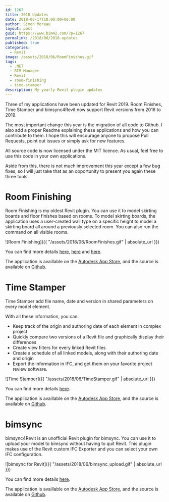 ```yaml
---
id: 1267
title: 2018 Updates
date: 2018-06-17T10:00:00+00:00
author: Simon Moreau
layout: post
guid: https://www.bim42.com/?p=1267
permalink: /2018/06/2018-updates
published: true
categories:
  - Revit
image: /assets/2018/06/RoomFinishes.gif
tags:
  - .NET
  - BIM Manager
  - Revit
  - room-finishing
  - time-stamper
description: My yearly Revit plugin updates
---
```


Three of my applications have been updated for Revit 2019. Room Finishes, Time Stamper and bimsync4Revit now support Revit versions from 2016 to 2019.

The most important change this year is the migration of all code to Github. I also add a proper Readme explaining these applications and how you can contribute to them. I hope this will encourage anyone to propose Pull Requests, point out issues or simply ask for new features.

All source code is now licensed under the MIT licence. As usual, feel free to use this code in your own applications.

Aside from this, there is not much improvement this year except a few bug fixes, so I will just take that as an opportunity to present you again these three tools.

# Room Finishing

Room Finishing is my oldest Revit plugin. You can use it to model skirting boards and floor finishes based on rooms.
To model skirting boards, the application uses a user-created wall type on a specific height to model a skirting board all around a previously selected room. You can also run the command on all visible rooms.

![Room Finishing]({{ "/assets/2018/06/RoomFinishes.gif" | absolute_url }})

You can find more details [here](https://www.bim42.com/2016/07/room-finishes-update-2/), [here](https://www.bim42.com/2014/08/room-finishes-update/) and [here](https://www.bim42.com/2014/02/modellingskirtingboards/).

The application is availlable on the [Autodesk App Store](https://apps.autodesk.com/RVT/en/Detail/Index?id=5641957956279354474&appLang=en&os=Win32_64), and the source is available on [Github](https://github.com/simonmoreau/RoomFinishes).

# Time Stamper

Time Stamper add file name, date and version in shared parameters on every model element.

With all these information, you can:

* Keep track of the origin and authoring date of each element in complex project
* Quickly compare two versions of a Revit file and graphically display their differences
* Create view filters for every linked Revit files
* Create a schedule of all linked models, along with their authoring date and origin
* Export the information in IFC, and get them on your favorite project review software.

![Time Stamper]({{ "/assets/2018/06/TimeStamper.gif" | absolute_url }})

You can find more details [here](https://www.bim42.com/2015/08/time-stamper-the-add-in/).

The application is availlable on the [Autodesk App Store](https://apps.autodesk.com/RVT/en/Detail/Index?id=232313135819866372&appLang=en&os=Win64), and the source is available on [Github](https://github.com/simonmoreau/timestamp).

# bimsync

bimsync4Revit is an unofficial Revit plugin for bimsync. You can use it to upload your model to bimsync without having to quit Revit. This plugin makes use of the Revit custom IFC Exporter and you can select your own IFC configuration.

![bimsync for Revit]({{ "/assets/2018/06/bimsync_upload.gif" | absolute_url }})

You can find more details [here](https://bim42.com/2017/09/revit-and-bimsync-just-got-a-room-together/).

The application is availlable on the [Autodesk App Store](https://apps.autodesk.com/RVT/en/Detail/Index?id=3115102317642496559&appLang=en&os=Win64), and the source is available on [Github](https://github.com/simonmoreau/bimsync4Revit).